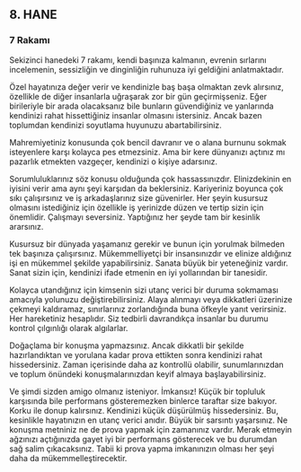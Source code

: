 ## 8. HANE
### 7 Rakamı

Sekizinci hanedeki 7 rakamı, kendi başınıza kalmanın, evrenin sırlarını incelemenin, sessizliğin ve dinginliğin ruhunuza iyi geldiğini anlatmaktadır.

Özel hayatınıza değer verir ve kendinizle baş başa olmaktan zevk alırsınız, özellikle de diğer insanlarla uğraşarak zor bir gün geçirmişseniz. Eğer birileriyle bir arada olacaksanız bile bunların güvendiğiniz ve yanlarında kendinizi rahat hissettiğiniz insanlar olmasını istersiniz. Ancak bazen toplumdan kendinizi soyutlama huyunuzu abartabilirsiniz.

Mahremiyetiniz konusunda çok bencil davranır ve o alana burnunu sokmak isteyenlere karşı kolayca pes etmezsiniz. Ama bir kere dünyanızı açtınız mı pazarlık etmekten vazgeçer, kendinizi o kişiye adarsınız.

Sorumluluklarınız söz konusu olduğunda çok hassassınızdır. Elinizdekinin en iyisini verir ama aynı şeyi karşıdan da beklersiniz. Kariyeriniz boyunca çok sıkı çalışırsınız ve iş arkadaşlarınız size güvenirler. Her şeyin kusursuz olmasını istediğiniz için özellikle iş yerinizde düzen ve tertip sizin için önemlidir. Çalışmayı seversiniz. Yaptığınız her şeyde tam bir kesinlik ararsınız.

Kusursuz bir dünyada yaşamanız gerekir ve bunun için yorulmak bilmeden tek başınıza çalışırsınız. Mükemmelliyetçi bir insansınızdır ve elinize aldığınız işi en mükemmel şekilde yapabilirsiniz. Sanata büyük bir yeteneğiniz vardır. Sanat sizin için, kendinizi ifade etmenin en iyi yollarından bir tanesidir.

Kolayca utandığınız için kimsenin sizi utanç verici bir duruma sokmaması amacıyla yolunuzu değiştirebilirsiniz. Alaya alınmayı veya dikkatleri üzerinize çekmeyi kaldıramaz, sınırlarınız zorlandığında buna öfkeyle yanıt verirsiniz. Her hareketiniz hesaplıdır. Siz tedbirli davrandıkça insanlar bu durumu kontrol çılgınlığı olarak algılarlar.

Doğaçlama bir konuşma yapmazsınız. Ancak dikkatli bir şekilde hazırlandıktan ve yorulana kadar prova ettikten sonra kendinizi rahat hissedersiniz. Zaman içerisinde daha az kontrollü olabilir, sunumlarınızdan ve toplum önündeki konuşmalarınızdan keyif almaya başlayabilirsiniz.

Ve şimdi sizden amigo olmanız isteniyor. İmkansız! Küçük bir topluluk karşısında bile performans gösteremezken binlerce taraftar size bakıyor. Korku ile donup kalırsınız. Kendinizi küçük düşürülmüş hissedersiniz. Bu, kesinlikle hayatınızın en utanç verici anıdır. Büyük bir sarsıntı yaşarsınız. Ne konuşma metniniz ne de prova yapmak için zamanınız vardır. Merak etmeyin ağzınızı açtığınızda gayet iyi bir performans gösterecek ve bu durumdan sağ salim çıkacaksınız. Tabii ki prova yapma imkanınızın olması her şeyi daha da mükemmelleştirecektir. 
